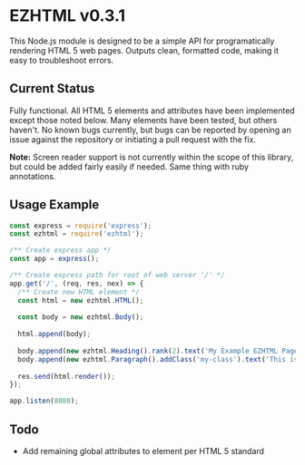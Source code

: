 # EZHTML v0.3.1

This Node.js module is designed to be a simple API for programatically rendering HTML 5
web pages.  Outputs clean, formatted code, making it easy to troubleshoot errors.

## Current Status

Fully functional.  All HTML 5 elements and attributes have been implemented except 
those noted below.  Many elements have been tested, but others haven't.  No known bugs
currently, but bugs can be reported by opening an issue against the repository or 
initiating a pull request with the fix.

**Note:** Screen reader support is not currently within the scope of this library,
but could be added fairly easily if needed.  Same thing with ruby annotations.

## Usage Example

```javascript
const express = require('express');
const ezhtml = require('ezhtml');

/** Create express app */
const app = express();

/** Create express path for root of web server '/' */
app.get('/', (req, res, nex) => {
  /** Create new HTML element */                           
  const html = new ezhtml.HTML();
             
  const body = new ezhtml.Body();
                                 
  html.append(body);
                                 
  body.append(new ezhtml.Heading().rank(2).text('My Example EZHTML Page'));
  body.append(new ezhtml.Paragraph().addClass('my-class').text('This is the first paragraph of my page.'));
                                                               
  res.send(html.render());
});

app.listen(8080);
```

## Todo

* Add remaining global attributes to element per HTML 5 standard
